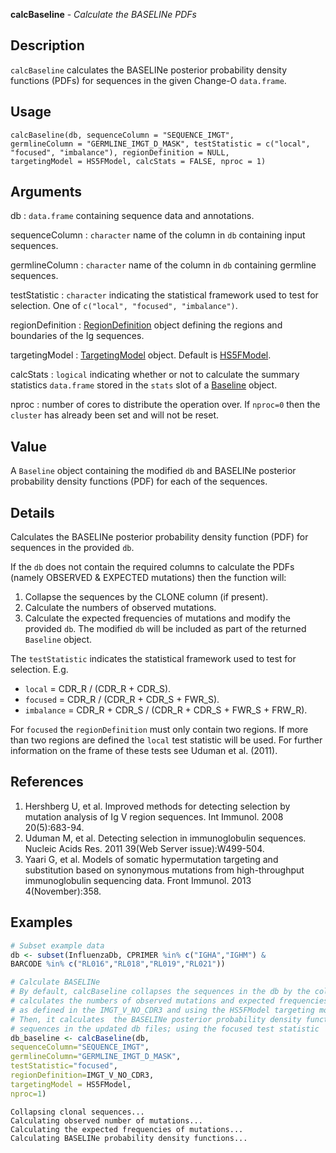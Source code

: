 





**calcBaseline** - *Calculate the BASELINe PDFs*

Description
--------------------

`calcBaseline` calculates the BASELINe posterior probability density 
functions (PDFs) for sequences in the given Change-O `data.frame`.

Usage
--------------------

```
calcBaseline(db, sequenceColumn = "SEQUENCE_IMGT",
germlineColumn = "GERMLINE_IMGT_D_MASK", testStatistic = c("local",
"focused", "imbalance"), regionDefinition = NULL,
targetingModel = HS5FModel, calcStats = FALSE, nproc = 1)
```

Arguments
-------------------

db
:   `data.frame` containing sequence data and annotations.

sequenceColumn
:   `character` name of the column in `db` 
containing input sequences.

germlineColumn
:   `character` name of the column in `db` 
containing germline sequences.

testStatistic
:   `character` indicating the statistical framework 
used to test for selection. One of `c("local", "focused", "imbalance")`.

regionDefinition
:   [RegionDefinition](RegionDefinition-class.md) object defining the regions
and boundaries of the Ig sequences.

targetingModel
:   [TargetingModel](TargetingModel-class.md) object. Default is  [HS5FModel](HS5FModel.md).

calcStats
:   `logical` indicating whether or not to calculate the 
summary statistics `data.frame` stored in the 
`stats` slot of a [Baseline](Baseline-class.md) object.

nproc
:   number of cores to distribute the operation over. If 
`nproc=0` then the `cluster` has already been
set and will not be reset.



Value
-------------------

A `Baseline` object containing the modified `db` and BASELINe 
posterior probability density functions (PDF) for each of the sequences.

Details
-------------------

Calculates the BASELINe posterior probability density function (PDF) for 
sequences in the provided `db`. 

If the `db` does not contain the 
required columns to calculate the PDFs (namely OBSERVED & EXPECTED mutations)
then the function will:

1. Collapse the sequences by the CLONE column (if present).
1. Calculate the numbers of observed mutations.
1. Calculate the expected frequencies of mutations and modify the provided 
`db`. The modified `db` will be included as part of the 
returned `Baseline` object.


The `testStatistic` indicates the statistical framework used to test for selection. 
E.g.

+ `local` = CDR_R / (CDR_R + CDR_S).
+ `focused` = CDR_R / (CDR_R + CDR_S + FWR_S).
+ `imbalance` = CDR_R + CDR_S / (CDR_R + CDR_S + FWR_S + FRW_R).

For `focused` the `regionDefinition` must only contain two regions. If more 
than two regions are defined the `local` test statistic will be used.
For further information on the frame of these tests see Uduman et al. (2011).

References
-------------------


1. Hershberg U, et al. Improved methods for detecting selection by mutation 
analysis of Ig V region sequences. 
Int Immunol. 2008 20(5):683-94.
1. Uduman M, et al. Detecting selection in immunoglobulin sequences. 
Nucleic Acids Res. 2011 39(Web Server issue):W499-504.
1. Yaari G, et al. Models of somatic hypermutation targeting and substitution based
on synonymous mutations from high-throughput immunoglobulin sequencing data.
Front Immunol. 2013 4(November):358.
 



Examples
-------------------

```R
# Subset example data
db <- subset(InfluenzaDb, CPRIMER %in% c("IGHA","IGHM") & 
BARCODE %in% c("RL016","RL018","RL019","RL021"))

# Calculate BASELINe
# By default, calcBaseline collapses the sequences in the db by the column "CLONE",
# calculates the numbers of observed mutations and expected frequencies of mutations,
# as defined in the IMGT_V_NO_CDR3 and using the HS5FModel targeting model.
# Then, it calculates  the BASELINe posterior probability density functions (PDFs) for
# sequences in the updated db files; using the focused test statistic
db_baseline <- calcBaseline(db, 
sequenceColumn="SEQUENCE_IMGT",
germlineColumn="GERMLINE_IMGT_D_MASK", 
testStatistic="focused",
regionDefinition=IMGT_V_NO_CDR3,
targetingModel = HS5FModel,
nproc=1)
```


```
Collapsing clonal sequences...
Calculating observed number of mutations...
Calculating the expected frequencies of mutations...
Calculating BASELINe probability density functions...

```




